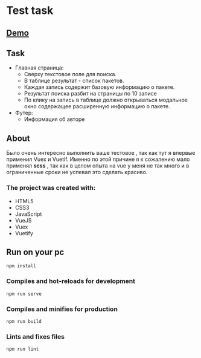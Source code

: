
# Test task
## [Demo](https://nznmv.github.io/npm_search/)

## Task
-  Главная страница:
    - Сверху текстовое поле для поиска.
    - В таблице результат - список пакетов.
    -  Каждая запись содержит базовую информацию о пакете.
    -  Результат поиска разбит на страницы по 10 записе
    -  По клику на запись в таблице должно открываться модальное окно содержащее расширенную информацию о пакете.
-  Футер:
    - Информация об авторе
## About
Было очень интересно выполнить ваше тестовое , так как тут я впервые применил Vuex и Vuetif.
Именно по этой причине я к сожалению мало применял **scss** , так как в целом опыта на vue у меня не так много и в ограниченные сроки не успевал это сделать красиво.

### The project was created with:
* HTML5
* CSS3
* JavaScript
* VueJS
* Vuex
* Vuetify

## Run on your pc
```  
npm install  
```  

### Compiles and hot-reloads for development
```  
npm run serve  
```  

### Compiles and minifies for production
```  
npm run build  
```  

### Lints and fixes files
```  
npm run lint  
```
